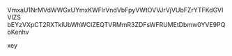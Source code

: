 VmxaU1NrMVdWWGxUYmxKWFlrVndVbFpyVWtOVVJrVjVUbFZrYTFKdGVIVlZS
bEYzVXpCT2RXTklUbWhWClZEQTVRMmR3ZDFsWFRUMEtDbmw0YVE9PQoKenhv

xey